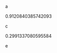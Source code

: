 a
<!--START:foo-->
0.9120840385742093
<!--END:foo-->
c
<!--START:bar-->
0.2991337080595584
<!--END:bar-->
e
